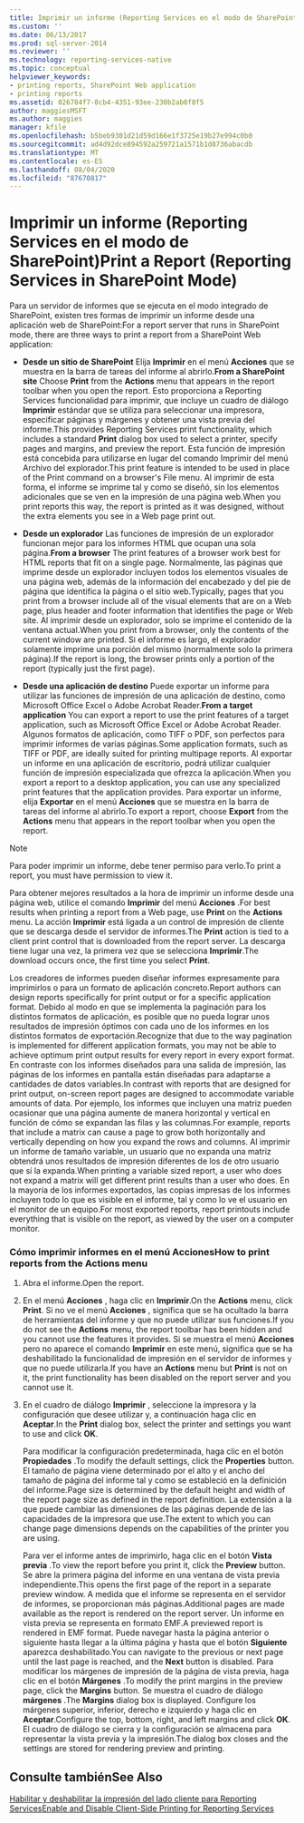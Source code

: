 ```yaml
---
title: Imprimir un informe (Reporting Services en el modo de SharePoint) | Microsoft Docs
ms.custom: ''
ms.date: 06/13/2017
ms.prod: sql-server-2014
ms.reviewer: ''
ms.technology: reporting-services-native
ms.topic: conceptual
helpviewer_keywords:
- printing reports, SharePoint Web application
- printing reports
ms.assetid: 026784f7-8cb4-4351-93ee-230b2ab0f8f5
author: maggiesMSFT
ms.author: maggies
manager: kfile
ms.openlocfilehash: b5beb9301d21d59d166e1f3725e19b27e994c0b0
ms.sourcegitcommit: ad4d92dce894592a259721a1571b1d8736abacdb
ms.translationtype: MT
ms.contentlocale: es-ES
ms.lasthandoff: 08/04/2020
ms.locfileid: "87670817"
---
```

# <a name="print-a-report-reporting-services-in-sharepoint-mode"></a><span data-ttu-id="3a8d9-102">Imprimir un informe (Reporting Services en el modo de SharePoint)</span><span class="sxs-lookup"><span data-stu-id="3a8d9-102">Print a Report (Reporting Services in SharePoint Mode)</span></span>
  <span data-ttu-id="3a8d9-103">Para un servidor de informes que se ejecuta en el modo integrado de SharePoint, existen tres formas de imprimir un informe desde una aplicación web de SharePoint:</span><span class="sxs-lookup"><span data-stu-id="3a8d9-103">For a report server that runs in SharePoint mode, there are three ways to print a report from a SharePoint Web application:</span></span>  
  
-   <span data-ttu-id="3a8d9-104">**Desde un sitio de SharePoint** Elija **Imprimir** en el menú **Acciones** que se muestra en la barra de tareas del informe al abrirlo.</span><span class="sxs-lookup"><span data-stu-id="3a8d9-104">**From a SharePoint site** Choose **Print** from the **Actions** menu that appears in the report toolbar when you open the report.</span></span> <span data-ttu-id="3a8d9-105">Esto proporciona a Reporting Services funcionalidad para imprimir, que incluye un cuadro de diálogo **Imprimir** estándar que se utiliza para seleccionar una impresora, especificar páginas y márgenes y obtener una vista previa del informe.</span><span class="sxs-lookup"><span data-stu-id="3a8d9-105">This provides Reporting Services print functionality, which includes a standard **Print** dialog box used to select a printer, specify pages and margins, and preview the report.</span></span> <span data-ttu-id="3a8d9-106">Esta función de impresión está concebida para utilizarse en lugar del comando Imprimir del menú Archivo del explorador.</span><span class="sxs-lookup"><span data-stu-id="3a8d9-106">This print feature is intended to be used in place of the Print command on a browser's File menu.</span></span> <span data-ttu-id="3a8d9-107">Al imprimir de esta forma, el informe se imprime tal y como se diseñó, sin los elementos adicionales que se ven en la impresión de una página web.</span><span class="sxs-lookup"><span data-stu-id="3a8d9-107">When you print reports this way, the report is printed as it was designed, without the extra elements you see in a Web page print out.</span></span>  
  
-   <span data-ttu-id="3a8d9-108">**Desde un explorador** Las funciones de impresión de un explorador funcionan mejor para los informes HTML que ocupan una sola página.</span><span class="sxs-lookup"><span data-stu-id="3a8d9-108">**From a browser** The print features of a browser work best for HTML reports that fit on a single page.</span></span> <span data-ttu-id="3a8d9-109">Normalmente, las páginas que imprime desde un explorador incluyen todos los elementos visuales de una página web, además de la información del encabezado y del pie de página que identifica la página o el sitio web.</span><span class="sxs-lookup"><span data-stu-id="3a8d9-109">Typically, pages that you print from a browser include all of the visual elements that are on a Web page, plus header and footer information that identifies the page or Web site.</span></span> <span data-ttu-id="3a8d9-110">Al imprimir desde un explorador, solo se imprime el contenido de la ventana actual.</span><span class="sxs-lookup"><span data-stu-id="3a8d9-110">When you print from a browser, only the contents of the current window are printed.</span></span> <span data-ttu-id="3a8d9-111">Si el informe es largo, el explorador solamente imprime una porción del mismo (normalmente solo la primera página).</span><span class="sxs-lookup"><span data-stu-id="3a8d9-111">If the report is long, the browser prints only a portion of the report (typically just the first page).</span></span>  
  
-   <span data-ttu-id="3a8d9-112">**Desde una aplicación de destino** Puede exportar un informe para utilizar las funciones de impresión de una aplicación de destino, como Microsoft Office Excel o Adobe Acrobat Reader.</span><span class="sxs-lookup"><span data-stu-id="3a8d9-112">**From a target application** You can export a report to use the print features of a target application, such as Microsoft Office Excel or Adobe Acrobat Reader.</span></span> <span data-ttu-id="3a8d9-113">Algunos formatos de aplicación, como TIFF o PDF, son perfectos para imprimir informes de varias páginas.</span><span class="sxs-lookup"><span data-stu-id="3a8d9-113">Some application formats, such as TIFF or PDF, are ideally suited for printing multipage reports.</span></span> <span data-ttu-id="3a8d9-114">Al exportar un informe en una aplicación de escritorio, podrá utilizar cualquier función de impresión especializada que ofrezca la aplicación.</span><span class="sxs-lookup"><span data-stu-id="3a8d9-114">When you export a report to a desktop application, you can use any specialized print features that the application provides.</span></span> <span data-ttu-id="3a8d9-115">Para exportar un informe, elija **Exportar** en el menú **Acciones** que se muestra en la barra de tareas del informe al abrirlo.</span><span class="sxs-lookup"><span data-stu-id="3a8d9-115">To export a report, choose **Export** from the **Actions** menu that appears in the report toolbar when you open the report.</span></span>  
  
> [!NOTE]  
>  <span data-ttu-id="3a8d9-116">Para poder imprimir un informe, debe tener permiso para verlo.</span><span class="sxs-lookup"><span data-stu-id="3a8d9-116">To print a report, you must have permission to view it.</span></span>  
  
 <span data-ttu-id="3a8d9-117">Para obtener mejores resultados a la hora de imprimir un informe desde una página web, utilice el comando **Imprimir** del menú **Acciones** .</span><span class="sxs-lookup"><span data-stu-id="3a8d9-117">For best results when printing a report from a Web page, use **Print** on the **Actions** menu.</span></span> <span data-ttu-id="3a8d9-118">La acción **Imprimir** está ligada a un control de impresión de cliente que se descarga desde el servidor de informes.</span><span class="sxs-lookup"><span data-stu-id="3a8d9-118">The **Print** action is tied to a client print control that is downloaded from the report server.</span></span> <span data-ttu-id="3a8d9-119">La descarga tiene lugar una vez, la primera vez que se selecciona **Imprimir**.</span><span class="sxs-lookup"><span data-stu-id="3a8d9-119">The download occurs once, the first time you select **Print**.</span></span>  
  
 <span data-ttu-id="3a8d9-120">Los creadores de informes pueden diseñar informes expresamente para imprimirlos o para un formato de aplicación concreto.</span><span class="sxs-lookup"><span data-stu-id="3a8d9-120">Report authors can design reports specifically for print output or for a specific application format.</span></span> <span data-ttu-id="3a8d9-121">Debido al modo en que se implementa la paginación para los distintos formatos de aplicación, es posible que no pueda lograr unos resultados de impresión óptimos con cada uno de los informes en los distintos formatos de exportación.</span><span class="sxs-lookup"><span data-stu-id="3a8d9-121">Recognize that due to the way pagination is implemented for different application formats, you may not be able to achieve optimum print output results for every report in every export format.</span></span> <span data-ttu-id="3a8d9-122">En contraste con los informes diseñados para una salida de impresión, las páginas de los informes en pantalla están diseñadas para adaptarse a cantidades de datos variables.</span><span class="sxs-lookup"><span data-stu-id="3a8d9-122">In contrast with reports that are designed for print output, on-screen report pages are designed to accommodate variable amounts of data.</span></span> <span data-ttu-id="3a8d9-123">Por ejemplo, los informes que incluyen una matriz pueden ocasionar que una página aumente de manera horizontal y vertical en función de cómo se expandan las filas y las columnas.</span><span class="sxs-lookup"><span data-stu-id="3a8d9-123">For example, reports that include a matrix can cause a page to grow both horizontally and vertically depending on how you expand the rows and columns.</span></span> <span data-ttu-id="3a8d9-124">Al imprimir un informe de tamaño variable, un usuario que no expanda una matriz obtendrá unos resultados de impresión diferentes de los de otro usuario que sí la expanda.</span><span class="sxs-lookup"><span data-stu-id="3a8d9-124">When printing a variable sized report, a user who does not expand a matrix will get different print results than a user who does.</span></span> <span data-ttu-id="3a8d9-125">En la mayoría de los informes exportados, las copias impresas de los informes incluyen todo lo que es visible en el informe, tal y como lo ve el usuario en el monitor de un equipo.</span><span class="sxs-lookup"><span data-stu-id="3a8d9-125">For most exported reports, report printouts include everything that is visible on the report, as viewed by the user on a computer monitor.</span></span>  
  
### <a name="how-to-print-reports-from-the-actions-menu"></a><span data-ttu-id="3a8d9-126">Cómo imprimir informes en el menú Acciones</span><span class="sxs-lookup"><span data-stu-id="3a8d9-126">How to print reports from the Actions menu</span></span>  
  
1.  <span data-ttu-id="3a8d9-127">Abra el informe.</span><span class="sxs-lookup"><span data-stu-id="3a8d9-127">Open the report.</span></span>  
  
2.  <span data-ttu-id="3a8d9-128">En el menú **Acciones** , haga clic en **Imprimir**.</span><span class="sxs-lookup"><span data-stu-id="3a8d9-128">On the **Actions** menu, click **Print**.</span></span> <span data-ttu-id="3a8d9-129">Si no ve el menú **Acciones** , significa que se ha ocultado la barra de herramientas del informe y que no puede utilizar sus funciones.</span><span class="sxs-lookup"><span data-stu-id="3a8d9-129">If you do not see the **Actions** menu, the report toolbar has been hidden and you cannot use the features it provides.</span></span> <span data-ttu-id="3a8d9-130">Si se muestra el menú **Acciones** pero no aparece el comando **Imprimir** en este menú, significa que se ha deshabilitado la funcionalidad de impresión en el servidor de informes y que no puede utilizarla.</span><span class="sxs-lookup"><span data-stu-id="3a8d9-130">If you have an **Actions** menu but **Print** is not on it, the print functionality has been disabled on the report server and you cannot use it.</span></span>  
  
3.  <span data-ttu-id="3a8d9-131">En el cuadro de diálogo **Imprimir** , seleccione la impresora y la configuración que desee utilizar y, a continuación haga clic en **Aceptar**.</span><span class="sxs-lookup"><span data-stu-id="3a8d9-131">In the **Print** dialog box, select the printer and settings you want to use and click **OK**.</span></span>  
  
     <span data-ttu-id="3a8d9-132">Para modificar la configuración predeterminada, haga clic en el botón **Propiedades** .</span><span class="sxs-lookup"><span data-stu-id="3a8d9-132">To modify the default settings, click the **Properties** button.</span></span> <span data-ttu-id="3a8d9-133">El tamaño de página viene determinado por el alto y el ancho del tamaño de página del informe tal y como se estableció en la definición del informe.</span><span class="sxs-lookup"><span data-stu-id="3a8d9-133">Page size is determined by the default height and width of the report page size as defined in the report definition.</span></span> <span data-ttu-id="3a8d9-134">La extensión a la que puede cambiar las dimensiones de las páginas depende de las capacidades de la impresora que use.</span><span class="sxs-lookup"><span data-stu-id="3a8d9-134">The extent to which you can change page dimensions depends on the capabilities of the printer you are using.</span></span>  
  
     <span data-ttu-id="3a8d9-135">Para ver el informe antes de imprimirlo, haga clic en el botón **Vista previa** .</span><span class="sxs-lookup"><span data-stu-id="3a8d9-135">To view the report before you print it, click the **Preview** button.</span></span> <span data-ttu-id="3a8d9-136">Se abre la primera página del informe en una ventana de vista previa independiente.</span><span class="sxs-lookup"><span data-stu-id="3a8d9-136">This opens the first page of the report in a separate preview window.</span></span> <span data-ttu-id="3a8d9-137">A medida que el informe se representa en el servidor de informes, se proporcionan más páginas.</span><span class="sxs-lookup"><span data-stu-id="3a8d9-137">Additional pages are made available as the report is rendered on the report server.</span></span> <span data-ttu-id="3a8d9-138">Un informe en vista previa se representa en formato EMF.</span><span class="sxs-lookup"><span data-stu-id="3a8d9-138">A previewed report is rendered in EMF format.</span></span> <span data-ttu-id="3a8d9-139">Puede navegar hasta la página anterior o siguiente hasta llegar a la última página y hasta que el botón **Siguiente** aparezca deshabilitado.</span><span class="sxs-lookup"><span data-stu-id="3a8d9-139">You can navigate to the previous or next page until the last page is reached, and the **Next** button is disabled.</span></span> <span data-ttu-id="3a8d9-140">Para modificar los márgenes de impresión de la página de vista previa, haga clic en el botón **Márgenes** .</span><span class="sxs-lookup"><span data-stu-id="3a8d9-140">To modify the print margins in the preview page, click the **Margins** button.</span></span> <span data-ttu-id="3a8d9-141">Se muestra el cuadro de diálogo **márgenes** .</span><span class="sxs-lookup"><span data-stu-id="3a8d9-141">The **Margins** dialog box is displayed.</span></span> <span data-ttu-id="3a8d9-142">Configure los márgenes superior, inferior, derecho e izquierdo y haga clic en **Aceptar**.</span><span class="sxs-lookup"><span data-stu-id="3a8d9-142">Configure the top, bottom, right, and left margins and click **OK**.</span></span> <span data-ttu-id="3a8d9-143">El cuadro de diálogo se cierra y la configuración se almacena para representar la vista previa y la impresión.</span><span class="sxs-lookup"><span data-stu-id="3a8d9-143">The dialog box closes and the settings are stored for rendering preview and printing.</span></span>  
  
## <a name="see-also"></a><span data-ttu-id="3a8d9-144">Consulte también</span><span class="sxs-lookup"><span data-stu-id="3a8d9-144">See Also</span></span>  
 [<span data-ttu-id="3a8d9-145">Habilitar y deshabilitar la impresión del lado cliente para Reporting Services</span><span class="sxs-lookup"><span data-stu-id="3a8d9-145">Enable and Disable Client-Side Printing for Reporting Services</span></span>](../report-server/enable-and-disable-client-side-printing-for-reporting-services.md)  
  
  
